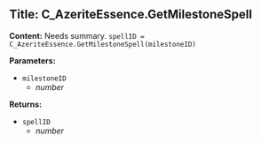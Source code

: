## Title: C_AzeriteEssence.GetMilestoneSpell

**Content:**
Needs summary.
`spellID = C_AzeriteEssence.GetMilestoneSpell(milestoneID)`

**Parameters:**
- `milestoneID`
  - *number*

**Returns:**
- `spellID`
  - *number*